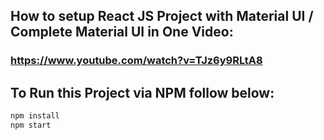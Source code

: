 ## How to setup React JS Project with Material UI / Complete Material UI in One Video:
### https://www.youtube.com/watch?v=TJz6y9RLtA8

## To Run this Project via NPM follow below:

```bash
npm install
npm start
```

